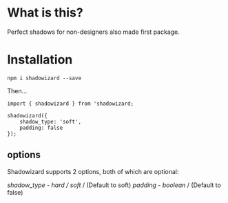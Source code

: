 # What is this?

Perfect shadows for non-designers also made first package.

# Installation

`npm i shadowizard --save`

Then...

```
import { shadowizard } from 'shadowizard;

shadowizard({
    shadow_type: 'soft',
    padding: false
});

```

## options

Shadowizard supports 2 options, both of which are optional:

*shadow_type* - _hard / soft_  / (Default to soft)
*padding* - _boolean_  / (Default to false)

